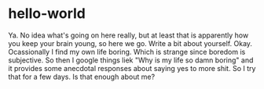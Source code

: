 # hello-world
Ya. No idea what's going on here really, but at least that is apparently how you keep your brain young, so here we go.
Write a bit about yourself. Okay. Ocassionally I find my own life boring. Which is strange since boredom is subjective. So then I google things liek "Why is my life so damn boring" and it provides some anecdotal responses about saying yes to more shit. So I try that for a few days. Is that enough about me?
